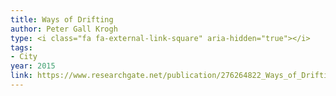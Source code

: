 ```yaml
---
title: Ways of Drifting
author: Peter Gall Krogh
type: <i class="fa fa-external-link-square" aria-hidden="true"></i>
tags:
- City
year: 2015
link: https://www.researchgate.net/publication/276264822_Ways_of_Drifting_-_5_Methods_of_Experimentation_in_Research_through_Design
---
```

